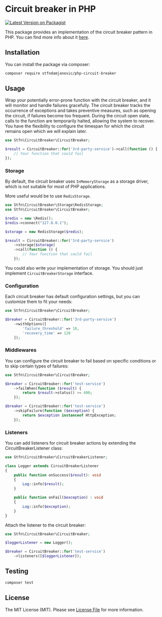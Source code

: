 # Circuit breaker in PHP

[![Latest Version on Packagist](https://img.shields.io/packagist/v/stfndamjanovic/circuit-breaker.svg?style=flat-square)](https://packagist.org/packages/stfndamjanovic/circuit-breaker)

This package provides an implementation of the circuit breaker pattern in PHP. 
You can find more info about it [here](https://learn.microsoft.com/en-us/azure/architecture/patterns/circuit-breaker).

## Installation

You can install the package via composer:

```bash
composer require stfndamjanovic/php-circuit-breaker
```

## Usage

Wrap your potentially error-prone function with the circuit breaker, and it will monitor and handle failures gracefully. The circuit breaker tracks the occurrence of exceptions and takes preventive measures, such as opening the circuit, if failures become too frequent. During the circuit open state, calls to the function are temporarily halted, allowing the system to recover. You have the flexibility to configure the timespan for which the circuit remains open which we will explain later.

```php
use Stfn\CircuitBreaker\CircuitBreaker;

$result = CircuitBreaker::for('3rd-party-service')->call(function () {
    // Your function that could fail
});
```

### Storage

By default, the circuit breaker uses `InMemoryStorage` as a storage driver, which is not suitable for most of PHP applications.

More useful would be to use `RedisStorage`.

```php
use Stfn\CircuitBreaker\Storage\RedisStorage;
use Stfn\CircuitBreaker\CircuitBreaker;

$redis = new \Redis();
$redis->connect("127.0.0.1");

$storage = new RedisStorage($redis);

$result = CircuitBreaker::for('3rd-party-service')
    ->storage($storage)
    ->call(function () {
        // Your function that could fail
    });
```

You could also write your implementation of storage. You should just implement `CircuitBreakerStorage` interface.

### Configuration

Each circuit breaker has default configuration settings, but you can customize them to fit your needs:
```php
use Stfn\CircuitBreaker\CircuitBreaker;

$breaker = CircuitBreaker::for('3rd-party-service')
    ->withOptions([
        'failure_threshold' => 10,
        'recovery_time' => 120
    ]);
```

### Middlewares

You can configure the circuit breaker to fail based on specific conditions or to skip certain types of failures:

```php
use Stfn\CircuitBreaker\CircuitBreaker;

$breaker = CircuitBreaker::for('test-service')
    ->failWhen(function ($result) {
        return $result->status() >= 400;
    });

$breaker = CircuitBreaker::for('test-service')
    ->skipFailure(function ($exception) {
        return $exception instanceof HttpException;
    });
```

### Listeners

You can add listeners for circuit breaker actions by extending the CircuitBreakerListener class:

```php
use Stfn\CircuitBreaker\CircuitBreakerListener;

class Logger extends CircuitBreakerListener
{
    public function onSuccess($result): void
    {
        Log::info($result);
    }

    public function onFail($exception) : void
    {
        Log::info($exception);
    }
}
```

Attach the listener to the circuit breaker:

```php
use Stfn\CircuitBreaker\CircuitBreaker;

$loggerListener = new Logger();

$breaker = CircuitBreaker::for('test-service')
    ->listeners([$loggerListener]);
```

## Testing

```bash
composer test
```

## License

The MIT License (MIT). Please see [License File](LICENSE.md) for more information.
